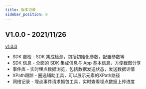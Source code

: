 ```yaml
---
title: 版本记录
sidebar_position: 0
---
```


## V1.0.0 - 2021/11/26

[v1.0.0](https://github.com/growingio/growingio-sdk-ios-toolskit/releases/tag/1.0.0) 

* SDK 自检 - SDK 集成检测，包括初始化参数，配置参数等
* SDK 信息 - 全面的 SDK 集成信息与 App 基本信息，方便截图分享
* 事件库 - 实时埋点数据浏览，包括数据发送状态，发送数据详情
* XPath跟踪 - 圈选辅助工具，可以展示元素的XPath路径
* 网络记录 - 埋点事件请求抓包工具，实时查看埋点数据上传进度

